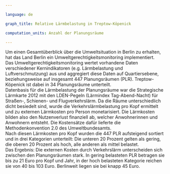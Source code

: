 ```yaml
---

language: de   

graph_title: Relative Lärmbelastung in Treptow-Köpenick

computation_units: Anzahl der Planungsräume

---
```


Um einen Gesamtüberblick über die Umweltsituation in Berlin zu erhalten, hat das Land Berlin ein Umweltgerechtigkeitsmonitoring implementiert.<br>
Das Umweltgerechtigkeitsmonitoring wertet vorhandene Daten verschiedener Kernindikatoren (e.g. Lärmbelastung und Luftverschmutzung) aus 
und aggregiert diese Daten auf Quartiersebene, beziehungsweise auf insgesamt 447 Planungsräumen (PLR). Treptow-Köpenick ist dabei in 34 Planungsräume unterteilt.<br>
Datenbasis für die Lärmbelastung der Planungsräume war die Strategische Lärmkarte 2012 mit den 
LDEN-Pegeln (Lärmindex Tag-Abend-Nacht) für Straßen-, Schienen- und Flugverkehrslärm. 
Da die Räume unterschiedlich dicht besiedelt sind, wurde die Verkehrslärmbelastung pro Kopf ermittelt und zu externen Lärmkosten pro Person monetarisiert.
Die Lärmkosten bilden also den Nutzenverlust finanziell ab, welcher Anwohnerinnen und Anwohnern entsteht. 
Die Kostensätze dafür lieferte die Methodenkonvention 2.0 des Umweltbundesamts. <br>
Nach diesen Lärmkosten pro Kopf wurden die 447 PLR aufsteigend sortiert und in drei Kategorien unterteilt: 
Die unteren 20 Prozent gelten als gering, die oberen 20 Prozent als hoch, alle anderen als mittel belastet.  <br>
Das Ergebnis: Die externen Kosten durch Verkehrslärm unterscheiden sich zwischen den Planungsräumen stark. 
In gering belasteten PLR betragen sie bis zu 21 Euro pro Kopf und Jahr, in der hoch belasteten Kategorie reichen sie von 40 bis 103 Euro. 
Berlinweit liegen sie bei knapp 45 Euro.
